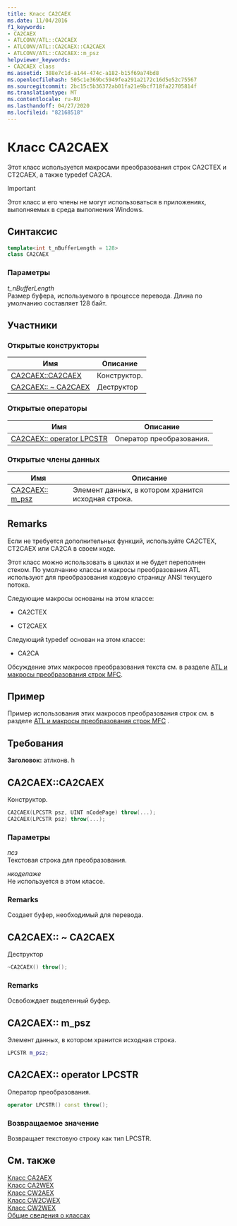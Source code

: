 ```yaml
---
title: Класс CA2CAEX
ms.date: 11/04/2016
f1_keywords:
- CA2CAEX
- ATLCONV/ATL::CA2CAEX
- ATLCONV/ATL::CA2CAEX::CA2CAEX
- ATLCONV/ATL::CA2CAEX::m_psz
helpviewer_keywords:
- CA2CAEX class
ms.assetid: 388e7c1d-a144-474c-a182-b15f69a74bd8
ms.openlocfilehash: 505c1e369bc5949fea291a2172c16d5e52c75567
ms.sourcegitcommit: 2bc15c5b36372ab01fa21e9bcf718fa22705814f
ms.translationtype: MT
ms.contentlocale: ru-RU
ms.lasthandoff: 04/27/2020
ms.locfileid: "82168518"
---
```

# <a name="ca2caex-class"></a>Класс CA2CAEX

Этот класс используется макросами преобразования строк CA2CTEX и CT2CAEX, а также typedef CA2CA.

> [!IMPORTANT]
> Этот класс и его члены не могут использоваться в приложениях, выполняемых в среда выполнения Windows.

## <a name="syntax"></a>Синтаксис

```cpp
template<int t_nBufferLength = 128>
class CA2CAEX
```

### <a name="parameters"></a>Параметры

*t_nBufferLength*<br/>
Размер буфера, используемого в процессе перевода. Длина по умолчанию составляет 128 байт.

## <a name="members"></a>Участники

### <a name="public-constructors"></a>Открытые конструкторы

|Имя|Описание|
|----------|-----------------|
|[CA2CAEX::CA2CAEX](#ca2caex)|Конструктор.|
|[CA2CAEX:: ~ CA2CAEX](#dtor)|Деструктор|

### <a name="public-operators"></a>Открытые операторы

|Имя|Описание|
|----------|-----------------|
|[CA2CAEX:: operator LPCSTR](#operator_lpcstr)|Оператор преобразования.|

### <a name="public-data-members"></a>Открытые члены данных

|Имя|Описание|
|----------|-----------------|
|[CA2CAEX:: m_psz](#m_psz)|Элемент данных, в котором хранится исходная строка.|

## <a name="remarks"></a>Remarks

Если не требуется дополнительных функций, используйте CA2CTEX, CT2CAEX или CA2CA в своем коде.

Этот класс можно использовать в циклах и не будет переполнен стеком. По умолчанию классы и макросы преобразования ATL используют для преобразования кодовую страницу ANSI текущего потока.

Следующие макросы основаны на этом классе:

- CA2CTEX

- CT2CAEX

Следующий typedef основан на этом классе:

- CA2CA

Обсуждение этих макросов преобразования текста см. в разделе [ATL и макросы преобразования строк MFC](string-conversion-macros.md).

## <a name="example"></a>Пример

Пример использования этих макросов преобразования строк см. в разделе [ATL и макросы преобразования строк MFC](string-conversion-macros.md) .

## <a name="requirements"></a>Требования

**Заголовок:** атлконв. h

## <a name="ca2caexca2caex"></a><a name="ca2caex"></a>CA2CAEX::CA2CAEX

Конструктор.

```cpp
CA2CAEX(LPCSTR psz, UINT nCodePage) throw(...);
CA2CAEX(LPCSTR psz) throw(...);
```

### <a name="parameters"></a>Параметры

*псз*<br/>
Текстовая строка для преобразования.

*нкодепаже*<br/>
Не используется в этом классе.

### <a name="remarks"></a>Remarks

Создает буфер, необходимый для перевода.

## <a name="ca2caexca2caex"></a><a name="dtor"></a>CA2CAEX:: ~ CA2CAEX

Деструктор

```cpp
~CA2CAEX() throw();
```

### <a name="remarks"></a>Remarks

Освобождает выделенный буфер.

## <a name="ca2caexm_psz"></a><a name="m_psz"></a>CA2CAEX:: m_psz

Элемент данных, в котором хранится исходная строка.

```cpp
LPCSTR m_psz;
```

## <a name="ca2caexoperator-lpcstr"></a><a name="operator_lpcstr"></a>CA2CAEX:: operator LPCSTR

Оператор преобразования.

```cpp
operator LPCSTR() const throw();
```

### <a name="return-value"></a>Возвращаемое значение

Возвращает текстовую строку как тип LPCSTR.

## <a name="see-also"></a>См. также

[Класс CA2AEX](../../atl/reference/ca2aex-class.md)<br/>
[Класс CA2WEX](../../atl/reference/ca2wex-class.md)<br/>
[Класс CW2AEX](../../atl/reference/cw2aex-class.md)<br/>
[Класс CW2CWEX](../../atl/reference/cw2cwex-class.md)<br/>
[Класс CW2WEX](../../atl/reference/cw2wex-class.md)<br/>
[Общие сведения о классах](../../atl/atl-class-overview.md)
